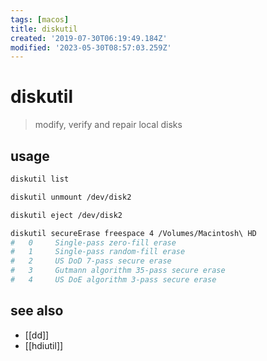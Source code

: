 ```yaml
---
tags: [macos]
title: diskutil
created: '2019-07-30T06:19:49.184Z'
modified: '2023-05-30T08:57:03.259Z'
---
```


# diskutil

> modify, verify and repair local disks

## usage

```sh
diskutil list

diskutil unmount /dev/disk2

diskutil eject /dev/disk2

diskutil secureErase freespace 4 /Volumes/Macintosh\ HD
#   0     Single-pass zero-fill erase
#   1     Single-pass random-fill erase
#   2     US DoD 7-pass secure erase
#   3     Gutmann algorithm 35-pass secure erase
#   4     US DoE algorithm 3-pass secure erase
```

## see also

- [[dd]]
- [[hdiutil]]
